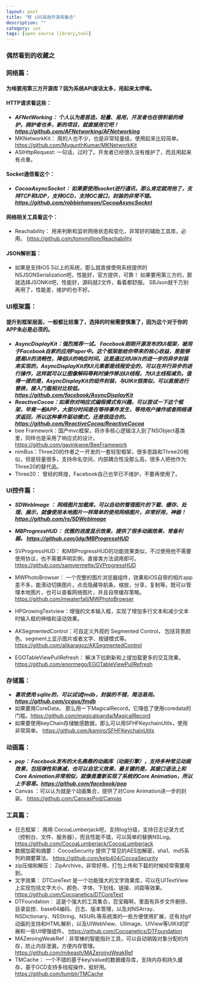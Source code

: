 ```yaml
---
layout: post
title: "转 iOS高效开源库集合"
description: ""
category: ios
tags: [open source library,tool]
---
```


### 偶然看到的收藏之

### 网络篇：

#### 为啥要用第三方开源库？因为系统API废话太多，用起来太啰嗦。

#### HTTP请求看这些：
- ***AFNetWorking： 个人认为是首选，轻量、易用，开发者也在很积极的维护，拥护者也多，新的项目，就直接用它吧！ https://github.com/AFNetworking/AFNetworking*** 
- MKNetworkKit： 用的人也不少，也是非常轻量级，使用起来比较简单。https://github.com/MugunthKumar/MKNetworkKit 
- ASIHttpRequest:  一句话，过时了。开发者已经很久没有维护了，而且用起来有点重。

#### Socket通信看这个：
- ***CocoaAsyncSocket： 如果要使用socket进行通讯，那么肯定就用他了，支持TCP和UDP，支持GCD，支持OC接口，封装的非常不错。 https://github.com/robbiehanson/CocoaAsyncSocket***

#### 网络相关工具看这个：
- Reachability： 用来判断和监听网络状态和变化，非常好的辅助工具库，必用。 https://github.com/tonymillion/Reachability


#### JSON解析篇：
- 如果是支持iOS 5以上的系统，那么就直接使用系统提供的NSJSONSerialization吧，性能好，官方提供，可靠！
如果要用第三方的，那就选择JSONKit吧，性能好，源码就2文件，看着都舒服。
SBJson就千万别再用了，性能差，维护的也不好。

### UI框架篇：

#### 提升到框架层面，一般都比较重了，选择的时候需要慎重了，因为这个对于你的APP未必是必须的。
- ***AsyncDisplayKit：强烈推荐一试。 Facebook刚刚开源发布的UI框架，被用于Facebook自家的应用Paper中。这个框架能给你带来的核心收益，是能够提高UI的流畅性，降低UI的响应时间。这是通过对UIKIt的进一步的异步封装来实现的，AsyncDisplayKit的UI元素都是线程安全的，可以在并行异步的进行操作，这样就可以让图像解码等耗时操作移出UI线程，为UI主线程减负。值得一提的是，AsyncDisplayKit的组件封装，与UIKit很类似，可以直接进行替换，接入门槛相对比较低。https://github.com/facebook/AsyncDisplayKit***
- ***ReactiveCocoa：如果你对响应式编程模式有兴趣，可以尝试一下这个框架，毕竟一般APP，大部分时间是在等待事件发生，等待用户操作或者网络请求返回，所以这种事件驱动模式，还是很适合的。https://github.com/ReactiveCocoa/ReactiveCocoa***
- bee Framework：国产mvc框架，将许多核心逻辑注入到了NSObject基类里，同样也是采用了响应式的设计。 https://github.com/gavinkwoe/BeeFramework
- nimBus：Three20的作者之一开发的一套轻型框架，很多思路和Three20相似，但是轻量很多，支持命名空间，内部耦合性没那么高，很多人把他作为Three20的替代品。
- Three20： 曾经的辉煌，Facebook自己也早已不维护，不要再使用了。

### UI控件篇：
- ***SDWebImage ： 网络图片加载库，可以自动的管理图片的下载、缓存、处理、展示，就像使用本地图片一样简单的使用网络图片，非常好用，神器！ https://github.com/rs/SDWebImage***
- ***MBProgressHUD： 优雅的进度显示效果，提供了很多动画效果，常备利器。 https://github.com/jdg/MBProgressHUD*** 
- SVProgressHUD： 和MBProgressHUD的功能效果类似，不过使用他不需要使用协议，也不需要声明实例，直接类方法调用即可。 https://github.com/samvermette/SVProgressHUD
- MWPhotoBrowser： 一个完整的图片浏览器组件，效果和iOS自带的相片app 差不多，能滑动切换图片，点击隐藏导航条，缩放，分享，复制等。既可以管理本地图片，也可以查看网络图片，并且自带缓存策略。  https://github.com/mwaterfall/MWPhotoBrowser
- HPGrowingTextview：增强的文本输入框，实现了增加多行文本和减少文本时输入框的伸缩和滚动效果。
- AKSegmentedControl：可自定义外观的 Segmented Control， 包括背景颜色、segment上显示图片或者文字、按键模式等。 https://github.com/alikaragoz/AKSegmentedControl

- EGOTableViewPullRefresh： 解决下拉刷新和上提加载更多的交互效果。 https://github.com/enormego/EGOTableViewPullRefresh


### 存储篇：
- ***喜欢使用 sqlite的，可以试试fmdb，封装的不错，简洁易用。 https://github.com/ccgus/fmdb***
- 如果要用CoreData， 那么用一下MagicalRecord，它降低了使用coredata的门槛。https://github.com/magicalpanda/MagicalRecord
- 如果要使用keyChain存储敏感数据，那么可以用SFHFKeychainUtils，使用非常简单。 https://github.com/kamiro/SFHFKeychainUtils


### 动画篇：
- ***pop： Facebook发布的大名鼎鼎的动画库（动画引擎），支持多种常见动画效果，包括弹性和衰减，也可以自定义效果，最关键的是，其接口语法上和Core Animation非常相似，就像是重新实现了系统的Core Animation，所以上手容易。https://github.com/facebook/pop***
- Canvas ：可以认为就是个动画集合，提供了对Core Animation进一步的封装。 https://github.com/CanvasPod/Canvas


### 工具篇：
- 日志框架： 用用 CocoaLumberjack吧，支持log分级，支持日志记录方式（控制台、文件、服务器），而且性能不错，可以简单的替换NSLog。 https://github.com/CocoaLumberjack/CocoaLumberjack
- 数据加密和摘要： CocoaSecurity 提供了常见的AES加解密，sha1、md5系列的摘要算法。 https://github.com/kelp404/CocoaSecurity
- zip压缩和解压： ZipArchive，非常好用，打包上传和下载的时候经常需要用到。
- 文字效果： DTCoreText 是一个功能强大的文字效果库，可以在UITextView上实现包括文字大小、颜色、字体、下划线、链接、间距等效果。 https://github.com/Cocoanetics/DTCoreText
- DTFoundation： 这是个强大的工具集合，百宝箱啊，里面有异步文件删除、目录监控、base64编码、日志、版本管理，以及对NSArray、NSDictionary、NSString、NSURL等系统类的一些方便使用扩展，还有对gif动画的支持和HTML解析，以及UIWebView、UIImage、UIView等UIKit的扩展和一些UI增强组件。 https://github.com/Cocoanetics/DTFoundation
- MAZeroingWeakRef：非常棒的智能指针工具，可以自动销毁对象分配的内存，防止内存泄漏，方便内存管理。https://github.com/mikeash/MAZeroingWeakRef
- TMCache： 一个不错的基于key/value的数据缓存库，支持内存和持久缓存，基于GCD支持多线程操作，挺好用。 https://github.com/tumblr/TMCache

